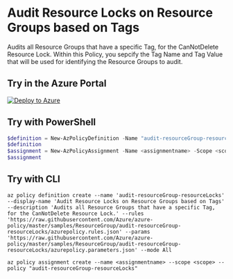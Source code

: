 # Audit Resource Locks on Resource Groups based on Tags

Audits all Resource Groups that have a specific Tag, for the CanNotDelete Resource Lock.
Within this Policy, you sepcify the Tag Name and Tag Value that will be used for identifying the Resource Groups to audit.

## Try in the Azure Portal

[![Deploy to Azure](http://azuredeploy.net/deploybutton.png)](https://portal.azure.com/#blade/Microsoft_Azure_Policy/CreatePolicyDefinitionBlade/uri/https%3A%2F%2Fraw.githubusercontent.com%2FAzure%2Fazure-policy%2Fmaster%2Fsamples%2FResourceGroup%2Faudit-resourceGroup-resourceLocks%2Fazurepolicy.json)

## Try with PowerShell

````powershell
$definition = New-AzPolicyDefinition -Name "audit-resourceGroup-resourceLocks" -DisplayName "Audit Resource Locks on Resource Groups based on Tags" -description "Audits all Resource Groups that have a specific Tag, for the CanNotDelete Resource Lock." -Policy 'https://raw.githubusercontent.com/Azure/azure-policy/master/samples/ResourceGroup/audit-resourceGroup-resourceLocks/azurepolicy.rules.json' -Parameter 'https://raw.githubusercontent.com/Azure/azure-policy/master/samples/ResourceGroup/audit-resourceGroup-resourceLocks/azurepolicy.parameters.json' -Mode All
$definition
$assignment = New-AzPolicyAssignment -Name <assignmentname> -Scope <scope> -tagName <tagName> -tagValue <tagValue> -PolicyDefinition $definition
$assignment 
````

## Try with CLI

````cli
az policy definition create --name 'audit-resourceGroup-resourceLocks' --display-name 'Audit Resource Locks on Resource Groups based on Tags' --description 'Audits all Resource Groups that have a specific Tag, for the CanNotDelete Resource Lock.' --rules 'https://raw.githubusercontent.com/Azure/azure-policy/master/samples/ResourceGroup/audit-resourceGroup-resourceLocks/azurepolicy.rules.json' --params 'https://raw.githubusercontent.com/Azure/azure-policy/master/samples/ResourceGroup/audit-resourceGroup-resourceLocks/azurepolicy.parameters.json' --mode All

az policy assignment create --name <assignmentname> --scope <scope> --policy "audit-resourceGroup-resourceLocks" 
````